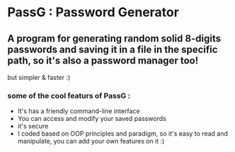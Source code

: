 # PassG : Password Generator
## A program for generating random solid 8-digits passwords and saving it in a file in the specific path, so it's also a password manager too!
but simpler & faster :)

### some of the cool featurs of PassG :
* It's has a friendly command-line interface 
* You can access and modify your saved passwords
* it's secure
* I coded based on OOP principles and paradigm, so it's easy to read and manipulate, you can add your own features on it :) 
